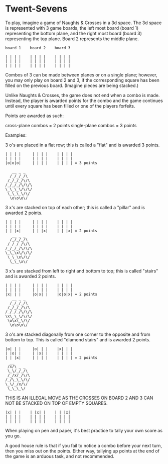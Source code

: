 # Twent-Sevens        

To play, imagine a game of Naughts & Crosses in a 3d space.
The 3d space is represented with 3 game boards, the left most
board (board 1) representing the bottom plane, and the right
most board (board 3) representing the top plane. Board 2
represents the middle plane.
```
board 1    board 2    board 3

| | | |    | | | |    | | | |
| | | |    | | | |    | | | |
| | | |    | | | |    | | | |
```
Combos of 3 can be made between planes or on a single plane; however,
you may only play on board 2 and 3, if the corresponding square
has been filled on the previous board. (Imagine pieces are being 
stacked.)

Unlike Naughts & Crosses, the game does not end when a combo is
made. Instead, the player is awarded points for the combo
and the game continues until every square has been filled or
one of the players forfeits.

Points are awarded as such: 

cross-plane combos  = 2 points
single-plane combos = 3 points

Examples:

3 o's are placed in a flat row; this is called
a "flat" and is awarded 3 points.

```
| | | |     | | | |    | | | |
| | | |     | | | |    | | | |
|o|o|o|     | | | |    | | | | = 3 points

   __ _ _
  /_/_/_/\
 /_/_/_/\/\
/_/_/_/\/\/\
\_\_\_\/\/\/
 \_\_\_\/\/
  \o\o\o\/

```


3 x's are stacked on top of each other; this is called 
a "pillar" and is awarded 2 points.

```
| | | |     | | | |    | | | |
| | | |     | | | |    | | | |
| | |x|     | | |x|    | | |x| = 2 points
   __ _ _
  /_/_/_/\
 /_/_/_/\/\
/_/_/_/\/\/\
\_\_\x\/\/\/
 \_\_\x\/\/
  \_\_\x\/

```

3 x's are stacked from left to right and bottom to top; 
this is called "stairs" and is awarded 2 points. 

```
| | | |     | | | |    | | | |
| | | |     | | | |    | | | |
|x| | |     |o|x| |    |o|o|x| = 2 points             
   __ _ _
  /_/_/_/\
 /_/_/_/\/\
/_/_/_/\/\/\
\x\_\_\/\/\/
 \o\x\_\/\/
  \o\o\x\/

```
3 o's are stacked diagonally from one corner to the opposite
and from bottom to top. This is called "diamond stairs"
and is awarded 2 points.

 ```
|o| | |     |o| | |    |x| | |
| |o| |     | |x| |    | | | |
| | |x|     | | | |    | | | | = 2 points
   __ 
  /x/\ _ _
  \_\/_/_/\
  /_/x/_/\/\
 /_/\_\_\/\/
 \_\/_/x/\/
  \_\_\_\/

```


THIS IS AN ILLEGAL MOVE AS THE CROSSES ON BOARD 2 AND 3 CAN
NOT BE STACKED ON TOP OF EMPTY SQUARES.
```
|x| | |    | |x| |    | | |x|
| | | |    | | | |    | | | |
| | | |    | | | |    | | | |
```

When playing on pen and paper, it's best practice to tally your own score
as you go. 

A good house rule is that if you fail to notice a combo before your next turn, 
then you miss out on the points. Either way, tallying up points at the end of 
the game is an arduous task, and not recommended.

